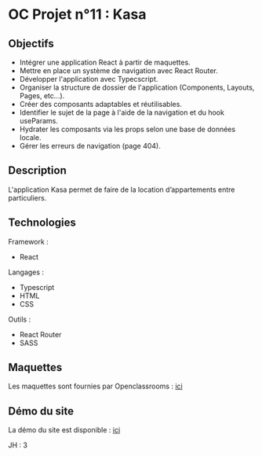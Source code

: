 # OC Projet n°11 : Kasa

## Objectifs
- Intégrer une application React à partir de maquettes.
- Mettre en place un système de navigation avec React Router.
- Développer l'application avec Typecscript.
- Organiser la structure de dossier de l'application (Components, Layouts, Pages, etc...).
- Créer des composants adaptables et réutilisables.
- Identifier le sujet de la page à l'aide de la navigation et du hook useParams.
- Hydrater les composants via les props selon une base de données locale.
- Gérer les erreurs de navigation (page 404).

## Description
L'application Kasa permet de faire de la location d’appartements entre particuliers.

## Technologies
Framework :
- React

Langages :
- Typescript
- HTML
- CSS

Outils :
- React Router
- SASS

## Maquettes
Les maquettes sont fournies par Openclassrooms : [ici](https://www.figma.com/file/bAnXDNqRKCRRP8mY2gcb5p/UI-Design?node-id=4%3A1)

## Démo du site
La démo du site est disponible : [ici](https://kgabard.github.io/OC_P11_Kasa/)

JH : 3